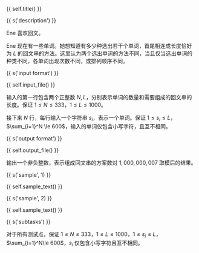 {{ self.title() }}

{{ s('description') }}

Ene 喜欢回文。

Ene 现在有一些单词。她想知道有多少种选出若干个单词，首尾相连成长度恰好为 $L$ 的回文串的方法。这里认为两个选出单词的方法不同，当且仅当选出单词的种类不同，各单词出现次数不同，或排列顺序不同。

{{ s('input format') }}

{{ self.input_file() }}

输入的第一行包含两个正整数 $N, L$，分别表示单词的数量和需要组成的回文串的长度。保证 $1\le N\le 333$，$1\le L\le 1000$。

接下来 $N$ 行，每行输入一个字符串 $s_i$，表示一个单词。保证 $1\le s_i\le L$，$\sum_{i=1}^N \le 600$，输入的单词仅包含小写字符，且互不相同。

{{ s('output format') }}

{{ self.output_file() }}

输出一个非负整数，表示组成回文串的方案数对 $1,000,000,007$ 取模后的结果。

{{ s('sample', 1) }}

{{ self.sample_text() }}

{{ s('sample', 2) }}

{{ self.sample_text() }}

{{ s('subtasks') }}

对于所有测试点，保证 $1\le N\le 333$，$1\le L\le 1000$，$1\le s_i\le L$，$\sum_{i=1}^N\le 600$，$s_i$ 仅包含小写字符且互不相同。
